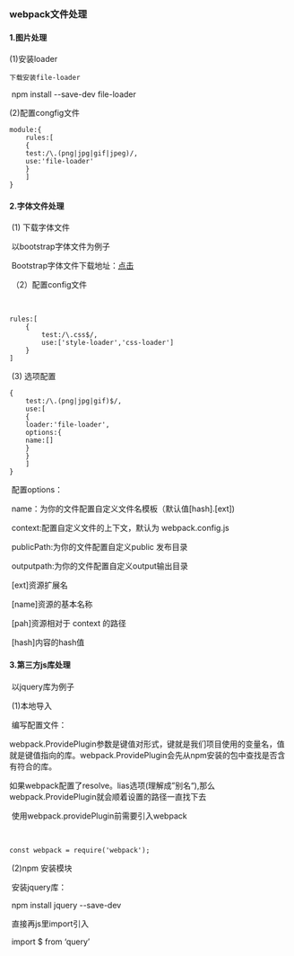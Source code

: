 ### webpack文件处理

#### 1.图片处理

(1)安装loader

 	下载安装file-loader

​		npm install --save-dev file-loader

(2)配置congfig文件

```
module:{
	rules:[
	{
	test:/\.(png|jpg|gif|jpeg)/,
	use:'file-loader'
	}
	]
}
```

#### 2.字体文件处理

​			(1) 下载字体文件

​					以bootstrap字体文件为例子

​					Bootstrap字体文件下载地址：[点击](https://v3.bootcss.com/getting-started/)

​			（2）配置config文件

​				

```
rules:[
	{
		test:/\.css$/,
		use:['style-loader','css-loader']
	}
]
```

​				(3) 选项配置

```
{
	test:/\.(png|jpg|gif)$/,
	use:[
	{
	loader:'file-loader',
	options:{
	name:[]
	}
	}
	]
}
```

​				配置options：

​					name：为你的文件配置自定义文件名模板（默认值[hash].[ext])

​					context:配置自定义文件的上下文，默认为 webpack.config.js

​					publicPath:为你的文件配置自定义public 发布目录

​					outputpath:为你的文件配置自定义output输出目录



​					[ext]资源扩展名

​					[name]资源的基本名称

​					[pah]资源相对于 context 的路径

​					[hash]内容的hash值

#### 3.第三方js库处理

​		以jquery库为例子

​		(1)本地导入

​				编写配置文件：

​				webpack.ProvidePlugin参数是键值对形式，键就是我们项目使用的变量名，值就是键值指向的库。webpack.ProvidePlugin会先从npm安装的包中查找是否含有符合的库。

如果webpack配置了resolve。lias选项(理解成”别名“),那么webpack.ProvidePlugin就会顺着设置的路径一直找下去



​				使用webpack.providePlugin前需要引入webpack

​				

```
const webpack = require('webpack');
```

​		(2)npm 安装模块

​				安装jquery库：

​						npm install jquery --save-dev

​						直接再js里import引入

​						import $ from ‘query’

